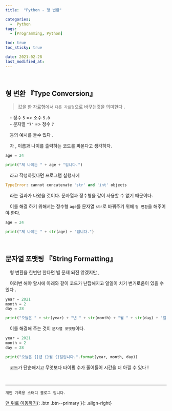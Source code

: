 ```yaml
---
title:  "Python - 형 변환" 

categories:
  -  Python
tags:
  - [Programming, Python]

toc: true
toc_sticky: true

date: 2021-02-28
last_modified_at:
---
```


<br>

## 형 변환 『Type Conversion』

> 값을 한 자료형에서 `다른 자료형`으로 바꾸는것을 의미한다 .   
   
　- 정수 `5` => 소수 `5.0`   
　- 문자열 `"7"` => 정수 `7`

　등의 예시를 들수 있다 .   

　자 , 이름과 나이를 출력하는 코드를 짜본다고 생각하자.    

```python
age = 24

print("제 나이는 " + age + "입니다.")
```

　라고 작성하였다면 프로그램 실행시에 

```python
TypeError: cannot concatenate 'str' and 'int' objects
```

　라는 결과가 나왔을 것이다. 문자열과 정수형을 같이 사용할 수 없기 때문이다.   

　이를 해결 하기 위해서는 정수형 `age`를 문자열 `str`로 바꿔주기 위해 `형 변환`을 해주어야 한다.   

```python
age = 24

print("제 나이는 " + str(age) + "입니다.")
```



<br>

## 문자열 포맷팅 『String Formatting』

　형 변환을 한번만 한다면 별 문제 되진 않겠지만 ,    

　여러번 해야 할시에 아래와 같이 코드가 난잡해지고 일일이 치기 번거로움이 있을 수 있다 .

```python
year = 2021
month = 2
day = 28

print("오늘은 " + str(year) + "년 " + str(month) + "월 " + str(day) + "일 입니다.")
```

　이를 해결해 주는 것이 `문자열 포맷팅`이다.

```python
year = 2021
month = 2
day = 28

print("오늘은 {}년 {}월 {}일입니다.".format(year, month, day))
```

　코드가 단순해지고 무엇보다 타이핑 수가 줄어들어 시간을 더 아낄 수 있다 !

<br>


***
    개인 기록용 스터디 블로그 입니다.

[맨 위로 이동하기](#){: .btn .btn--primary }{: .align-right}